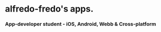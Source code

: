 <h1>alfredo-fredo's apps.</h1>
    <h3>App-developer student - iOS, Android, Webb & Cross-platform</h3>
